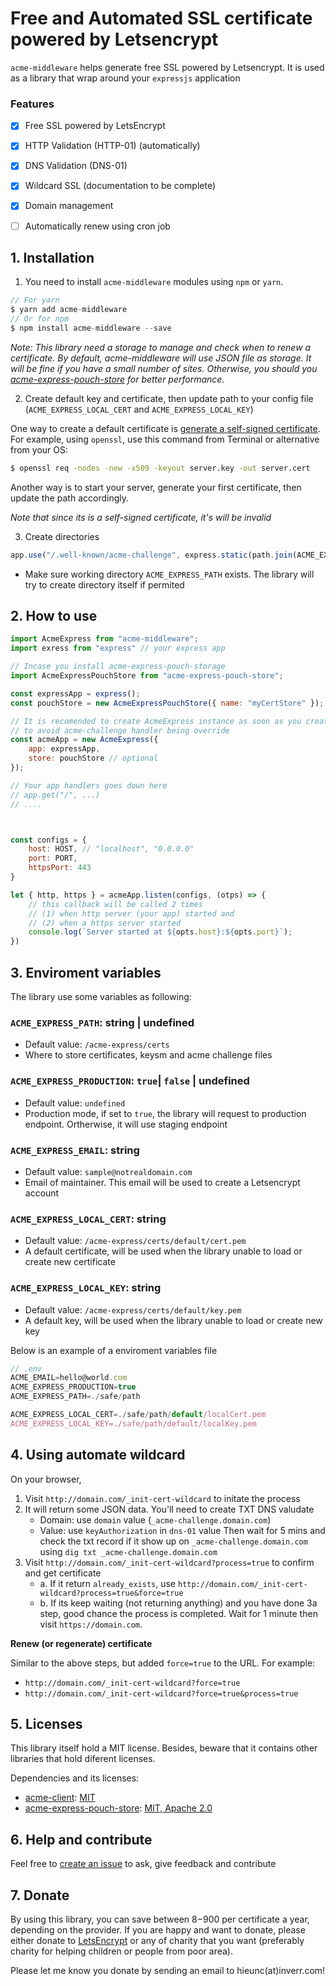 # Free and Automated SSL certificate powered by Letsencrypt

`acme-middleware` helps generate free SSL powered by Letsencrypt. 
It is used as a library that wrap around your `expressjs` application

### Features

- [X] Free SSL powered by LetsEncrypt
- [X] HTTP Validation (HTTP-01) (automatically)
- [X] DNS Validation (DNS-01)

- [X] Wildcard SSL (documentation to be complete)
- [X] Domain management

- [ ] Automatically renew using cron job


## 1. Installation

1. You need to install `acme-middleware` modules using `npm` or `yarn`.

```js
// For yarn
$ yarn add acme-middleware
// Or for npm
$ npm install acme-middleware --save
```

_Note: This library need a storage to manage and check when to renew a certificate. By default, acme-middleware will use JSON file as storage. It will be fine if you have a small number of sites. Otherwise, you should you [acme-express-pouch-store](https://github.com/hieunc229/acme-express-pouch-store) for better performance._

2. Create default key and certificate, then update path to your config file (`ACME_EXPRESS_LOCAL_CERT` and `ACME_EXPRESS_LOCAL_KEY`)

One way to create a default certificate is [generate a self-signed certificate](https://flaviocopes.com/express-https-self-signed-certificate/). For example, using `openssl`, use this command from Terminal or alternative from your OS:

```sh
$ openssl req -nodes -new -x509 -keyout server.key -out server.cert
```

Another way is to start your server, generate your first certificate, then update the path accordingly.

_Note that since its is a self-signed certificate, it's will be invalid_

3. Create directories

```js
app.use("/.well-known/acme-challenge", express.static(path.join(ACME_EXPRESS_PATH, "acme-challenge")));
```

- Make sure working directory `ACME_EXPRESS_PATH` exists. The library will try to create directory itself if permited


## 2. How to use

```js
import AcmeExpress from "acme-middleware";
import exress from "express" // your express app

// Incase you install acme-express-pouch-storage
import AcmeExpressPouchStore from "acme-express-pouch-store";

const expressApp = express();
const pouchStore = new AcmeExpressPouchStore({ name: "myCertStore" });

// It is recomended to create AcmeExpress instance as soon as you create your express app
// to avoid acme-challenge handler being override
const acmeApp = new AcmeExpress({ 
    app: expressApp,
    store: pouchStore // optional
});

// Your app handlers goes down here
// app.get("/", ...)
// ....



const configs = {
    host: HOST, // "localhost", "0.0.0.0"
    port: PORT,
    httpsPort: 443
}

let { http, https } = acmeApp.listen(configs, (otps) => {
    // this callback will be called 2 times
    // (1) when http server (your app) started and
    // (2) when a https server started
    console.log(`Server started at ${opts.host}:${opts.port}`);
})
```

## 3. Enviroment variables

The library use some variables as following:

### `ACME_EXPRESS_PATH`: string | undefined
- Default value: `/acme-express/certs`
- Where to store certificates, keysm and acme challenge files

### `ACME_EXPRESS_PRODUCTION`: `true`| `false` | undefined 
- Default value: `undefined`
- Production mode, if set to `true`, the library will request to production endpoint. Ortherwise, it will use staging endpoint

### `ACME_EXPRESS_EMAIL`: string
- Default value: `sample@notrealdomain.com`
- Email of maintainer. This email will be used to create a Letsencrypt account 

### `ACME_EXPRESS_LOCAL_CERT`: string
- Default value:  `/acme-express/certs/default/cert.pem`
- A default certificate, will be used when the library unable to load or create new certificate

### `ACME_EXPRESS_LOCAL_KEY`: string
- Default value:  `/acme-express/certs/default/key.pem`
- A default key, will be used when the library unable to load or create new key

Below is an example of a enviroment variables file

```js
// .env
ACME_EMAIL=hello@world.com
ACME_EXPRESS_PRODUCTION=true
ACME_EXPRESS_PATH=./safe/path

ACME_EXPRESS_LOCAL_CERT=./safe/path/default/localCert.pem
ACME_EXPRESS_LOCAL_KEY=./safe/path/default/localKey.pem
```

## 4. Using automate wildcard

On your browser, 

1. Visit `http://domain.com/_init-cert-wildcard` to initate the process
2. It will return some JSON data. You'll need to create TXT DNS valudate
    - Domain: use `domain` value (`_acme-challenge.domain.com`)
    - Value: use `keyAuthorization` in `dns-01` value
    Then wait for 5 mins and check the txt record if it show up on `_acme-challenge.domain.com` using `dig txt _acme-challenge.domain.com`
3. Visit `http://domain.com/_init-cert-wildcard?process=true` to confirm and get certificate
    - a. If it return `already_exists`, use `http://domain.com/_init-cert-wildcard?process=true&force=true`
    - b. If its keep waiting (not returning anything) and you have done 3a step, good chance the process is completed. Wait for 1 minute then visit `https://domain.com`.

**Renew (or regenerate) certificate**

Similar to the above steps, but added `force=true` to the URL. For example:
- `http://domain.com/_init-cert-wildcard?force=true`
- `http://domain.com/_init-cert-wildcard?force=true&process=true`

## 5. Licenses

This library itself hold a MIT license. Besides, beware that it contains other libraries that hold diferent licenses.

Dependencies and its licenses:

- [acme-client](https://github.com/publishlab/node-acme-client): [MIT](https://github.com/publishlab/node-acme-client/blob/master/LICENSE)
- [acme-express-pouch-store](https://github.com/hieunc229/acme-express-pouch-store): [MIT, Apache 2.0](https://github.com/hieunc229/acme-express-pouch-store/tree/master/LICENSES)

## 6. Help and contribute

Feel free to [create an issue](https://github.com/hieunc229/acme-middleware/issues/new) to ask, give feedback and contribute

## 7. Donate

By using this library, you can save between $8-$900 per certificate a year, depending on the provider. If you are happy and want to donate, please either donate to [LetsEncrypt](https://letsencrypt.org/donate/) or any of charity that you want (preferably charity for helping children or people from poor area).

Please let me know you donate by sending an email to hieunc(at)inverr.com!